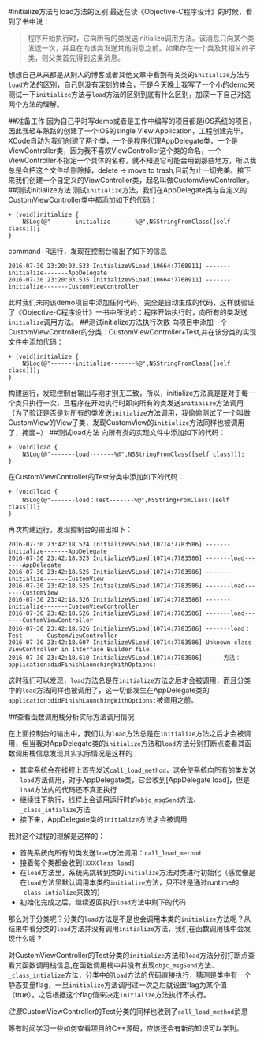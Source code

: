 #initialize方法与load方法的区别
最近在读《Objective-C程序设计》的时候，看到了书中说：
>程序开始执行时，它向所有的类发送initialize调用方法。该消息只向某个类发送一次，并且在向该类发送其他消息之前。如果存在一个类及其相关的子类，则父类首先得到这条消息。

想想自己从来都是从别人的博客或者其他文章中看到有关类的`initialize`方法与`load`方法的区别，自己则没有深刻的体会，于是今天晚上我写了一个小的demo来测试一下`initialize`方法与`load`方法的区别到底有什么区别，加深一下自己对这两个方法的理解。

##准备工作
因为自己平时写demo或者是工作中编写的项目都是iOS系统的项目，因此我轻车熟路的创建了一个iOS的single View Application，工程创建完毕，XCode自动为我们创建了两个类，一个是程序代理AppDelegate类，一个是ViewController类，因为我不喜欢ViewController这个类的命名，一个ViewController不指定一个具体的名称，就不知道它可能会用到那些地方，所以我总是会把这个文件给删除掉，delete -> move to trash,目前为止一切完美。接下来我们创建一个自定义的ViewController类，起名叫做CustomViewController。
##测试initialize方法
测试`initialize`方法，我们在AppDelegate类与自定义的CustomViewController类中都添加如下的代码：

	+ (void)initialize {
    	NSLog(@"-------initialize-------%@",NSStringFromClass([self class]));
	}

command+R运行，发现在控制台输出了如下的信息
	
	2016-07-30 23:20:03.533 InitializeVSLoad[10664:7768911] -------initialize-------AppDelegate
	2016-07-30 23:20:03.535 InitializeVSLoad[10664:7768911] -------initialize-------CustomViewController
	
此时我们未向该demo项目中添加任何代码，完全是自动生成的代码，这样就验证了《Objective-C程序设计》一书中所说的：程序开始执行时，向所有的类发送`initialize`调用方法。
##测试initialize方法执行次数
向项目中添加一个CustomViewController的分类：CustomViewController+Test,并在该分类的实现文件中添加代码：

	+ (void)initialize {
    	NSLog(@"-------initialize-------%@",NSStringFromClass([self class]));
	}
	
构建运行，发现控制台输出与刚才别无二致，所以，initialize方法真是是对于每一个类只执行一次，且程序在开始执行时即向所有的类发送`initialize`方法调用（为了验证是否是对所有的类发送`initialize`方法调用，我偷偷测试了一个叫做CustomView的View子类，发现CustomView的`initialize`方法同样也被调用了，掩面~）
##测试load方法
向所有类的实现文件中添加如下的代码：

	+ (void)load {
   	 	NSLog(@"-------load-------%@",NSStringFromClass([self class]));
	}
	
在CustomViewController的Test分类中添加如下的代码：
	
	+ (void)load {
   	 	NSLog(@"-------load：Test-------%@",NSStringFromClass([self class]));
	}
	
再次构建运行，发现控制台的输出如下：

	2016-07-30 23:42:18.524 InitializeVSLoad[10714:7783586] -------initialize-------AppDelegate
	2016-07-30 23:42:18.525 InitializeVSLoad[10714:7783586] -------load-------AppDelegate
	2016-07-30 23:42:18.525 InitializeVSLoad[10714:7783586] -------initialize-------CustomView
	2016-07-30 23:42:18.525 InitializeVSLoad[10714:7783586] -------load-------CustomView
	2016-07-30 23:42:18.526 InitializeVSLoad[10714:7783586] -------initialize-------CustomViewController
	2016-07-30 23:42:18.526 InitializeVSLoad[10714:7783586] -------load-------CustomViewController
	2016-07-30 23:42:18.526 InitializeVSLoad[10714:7783586] -------load：Test-------CustomViewController
	2016-07-30 23:42:18.607 InitializeVSLoad[10714:7783586] Unknown class ViewController in Interface Builder file.
	2016-07-30 23:42:18.610 InitializeVSLoad[10714:7783586] -----方法：application:didFinishLaunchingWithOptions:-------
	
这时我们可以发现，`load`方法总是在`initialize`方法之后才会被调用，而且分类中的`load`方法同样也被调用了，这一切都发生在AppDelegate类的`application:didFinishLaunchingWithOptions:`被调用之前。

##查看函数调用栈分析实际方法调用情况

在上面控制台的输出中，我们认为`load`方法总是在`initialize`方法之后才会被调用，但当我对AppDelegate类的`initialize`方法和`load`方法分别打断点查看其函数调用栈信息发现其实实际情况是这样的：

* 其实系统会在线程上首先发送`call_load_method`，这会使系统向所有的类发送`load`方法调用，对于AppDelegate类，它会收到[AppDelegate load]，但是`load`方法内的代码还不真正执行
* 继续往下执行，线程上会调用运行时的`objc_msgSend`方法、`_class_intialize`方法
* 接下来，AppDelegate类的`initialize`方法才会被调用

我对这个过程的理解是这样的：

* 首先系统向所有的类发送`load`方法调用：`call_load_method`
* 接着每个类都会收到`[XXXClass load]`
* 在`load`方法里，系统先跳转到类的`initialize`方法对类进行初始化（感觉像是在`load`方法里默认调用本类的`initialize`方法，只不过是通过runtime的`_class_intialize`来做的）
* 初始化完成之后，继续返回执行`load`方法中剩下的代码

那么对于分类呢？分类的`load`方法是不是也会调用本类的`initialize`方法呢？从结果中看分类的`load`方法并没有调用`initialize`方法，我们在函数调用栈中会发现什么呢？

对CustomViewController的Test分类的`initialize`方法和`load`方法分别打断点查看其函数调用栈信息,在函数调用栈中并没有发现`objc_msgSend`方法、`_class_intialize`方法，分类中的`load`方法的代码直接执行，猜测是类中有一个静态变量flag，一旦`initialize`方法调用过一次之后就设置flag为某个值（true），之后根据这个flag值来决定`initialize`方法执行不执行。

*注意*CustomViewController的Test分类的同样也收到了`call_load_method`消息

等有时间学习一些如何查看项目的C++源码，应该还会有新的知识可以学到。